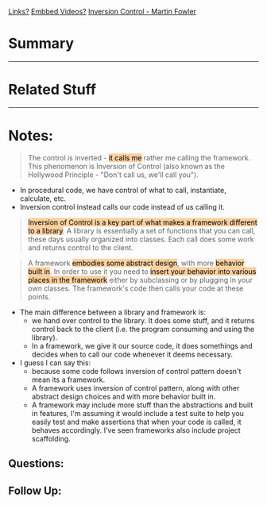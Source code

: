 [Links?](#)
[Embbed Videos?](#)
[Inversion Control - Martin Fowler](https://martinfowler.com/bliki/InversionOfControl.html)
# Summary

----
# Related Stuff

----
# Notes:
> The control is inverted - <mark style="background: #FFB86CA6;">it calls me</mark> rather me calling the framework. This phenomenon is Inversion of Control (also known as the Hollywood Principle - "Don't call us, we'll call you").
- In procedural code, we have control of what to call, instantiate, calculate, etc.
- Inversion control instead calls our code instead of us calling it.

> <mark style="background: #FFB86CA6;">Inversion of Control is a key part of what makes a framework different to a library</mark>. A library is essentially a set of functions that you can call, these days usually organized into classes. Each call does some work and returns control to the client.

> A framework <mark style="background: #FFB86CA6;">embodies some abstract design</mark>, with more <mark style="background: #FFB86CA6;">behavior</mark> <mark style="background: #FFB86CA6;">built in</mark>. In order to use it you need to <mark style="background: #FFB86CA6;">insert your behavior into various places in the framework</mark> either by subclassing or by plugging in your own classes. The framework's code then calls your code at these points.

- The main difference between a library and framework is:
	- we hand over control to the library. It does some stuff, and it returns control back to the client (i.e. the program consuming and using the library).
	- In a framework, we give it our source code, it does somethings and decides when to call our code whenever it deems necessary.
- I guess I can say this:
	- because some code follows inversion of control pattern doesn't mean its a framework. 
	- A framework uses inversion of control pattern, along with other abstract design choices and with more behavior built in. 
	- A framework may include more stuff than the abstractions and built in features, I'm assuming it would include a test suite to help you easily test and make assertions that when your code is called, it behaves accordingly. I've seen frameworks also include project scaffolding.
## Questions:

## Follow Up:
